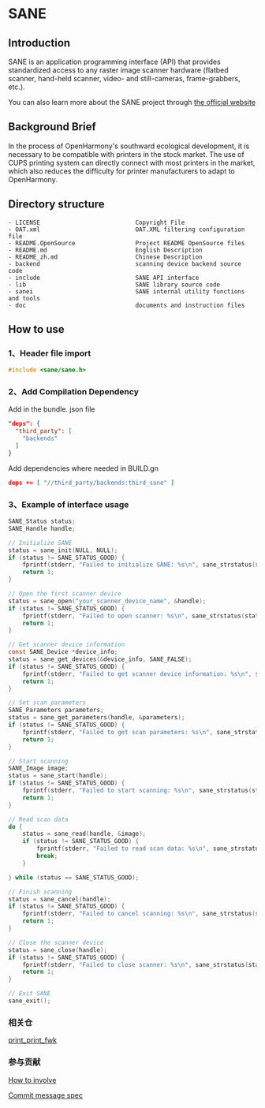 # SANE
## Introduction
SANE is an application programming interface (API) that provides standardized access to any raster image scanner hardware (flatbed scanner, hand-held scanner, video- and still-cameras, frame-grabbers, etc.). 

You can also learn more about the SANE project through [the official website](http://sane-project.org/)

## Background Brief
In the process of OpenHarmony's southward ecological development, it is necessary to be compatible with printers in the stock market. The use of CUPS printing system can directly connect with most printers in the market, which also reduces the difficulty for printer manufacturers to adapt to OpenHarmony.

## Directory structure
```
- LICENSE                           Copyright File
- OAT.xml                           OAT.XML filtering configuration file
- README.OpenSource                 Project README OpenSource files
- README.md                         English Description
- README_zh.md                      Chinese Description
- backend                           scanning device backend source code
- include                           SANE API interface
- lib                               SANE library source code
- sanei                             SANE internal utility functions and tools
- doc                               documents and instruction files
```

## How to use
### 1、Header file import
```c
#include <sane/sane.h>
```
### 2、Add Compilation Dependency
Add in the bundle. json file
```json
"deps": {
  "third_party": [
    "backends"
  ]
}
```
Add dependencies where needed in BUILD.gn

```json
deps += [ "//third_party/backends:third_sane" ]
```
### 3、Example of interface usage
```c
SANE_Status status;
SANE_Handle handle;

// Initialize SANE
status = sane_init(NULL, NULL);
if (status != SANE_STATUS_GOOD) {
    fprintf(stderr, "Failed to initialize SANE: %s\n", sane_strstatus(status));
    return 1;
}

// Open the first scanner device
status = sane_open("your_scanner_device_name", &handle);
if (status != SANE_STATUS_GOOD) {
    fprintf(stderr, "Failed to open scanner: %s\n", sane_strstatus(status));
    return 1;
}

// Get scanner device information
const SANE_Device *device_info;
status = sane_get_devices(&device_info, SANE_FALSE);
if (status != SANE_STATUS_GOOD) {
    fprintf(stderr, "Failed to get scanner device information: %s\n", sane_strstatus(status));
    return 1;
}

// Set scan parameters
SANE_Parameters parameters;
status = sane_get_parameters(handle, &parameters);
if (status != SANE_STATUS_GOOD) {
    fprintf(stderr, "Failed to get scan parameters: %s\n", sane_strstatus(status));
    return 1;
}

// Start scanning
SANE_Image image;
status = sane_start(handle);
if (status != SANE_STATUS_GOOD) {
    fprintf(stderr, "Failed to start scanning: %s\n", sane_strstatus(status));
    return 1;
}

// Read scan data
do {
    status = sane_read(handle, &image);
    if (status != SANE_STATUS_GOOD) {
        fprintf(stderr, "Failed to read scan data: %s\n", sane_strstatus(status));
        break;
    }

} while (status == SANE_STATUS_GOOD);

// Finish scanning
status = sane_cancel(handle);
if (status != SANE_STATUS_GOOD) {
    fprintf(stderr, "Failed to cancel scanning: %s\n", sane_strstatus(status));
    return 1;
}

// Close the scanner device
status = sane_close(handle);
if (status != SANE_STATUS_GOOD) {
    fprintf(stderr, "Failed to close scanner: %s\n", sane_strstatus(status));
    return 1;
}

// Exit SANE
sane_exit();
```

### 相关仓
[print_print_fwk](https://gitee.com/openharmony/print_print_fwk)

### 参与贡献
[How to involve](https://gitee.com/openharmony/docs/blob/HEAD/zh-cn/contribute/参与贡献.md)

[Commit message spec](https://gitee.com/openharmony/device_qemu/wikis/Commit%20message%E8%A7%84%E8%8C%83)